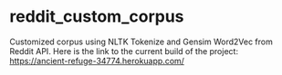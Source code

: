# reddit_custom_corpus
Customized corpus using NLTK Tokenize and Gensim Word2Vec from Reddit API. Here is the link to the current build of the project: https://ancient-refuge-34774.herokuapp.com/
